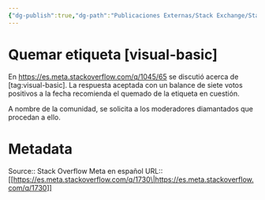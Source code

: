 ```yaml
---
{"dg-publish":true,"dg-path":"Publicaciones Externas/Stack Exchange/Stack Overflow en español/Stack Overflow en español Meta/es.meta.stackoverflow.com-1730.md","permalink":"/publicaciones-externas/stack-exchange/stack-overflow-en-espanol/stack-overflow-en-espanol-meta/es-meta-stackoverflow-com-1730/","title":"Quemar etiqueta [visual-basic]","hide":true,"noteIcon":"\"0\"","created":"2024-04-03T12:49:10.418-06:00","updated":"2024-04-05T16:44:00.632-06:00"}
---
```


# Quemar etiqueta [visual-basic]

En https://es.meta.stackoverflow.com/q/1045/65 se discutió acerca de [tag:visual-basic]. La respuesta aceptada con un balance de siete votos positivos a la fecha recomienda el quemado de la etiqueta en cuestión.

A nombre de la comunidad, se solicita a los moderadores diamantados que procedan a ello.

# Metadata
Source:: Stack Overflow Meta en español
URL:: [[https://es.meta.stackoverflow.com/q/1730\|https://es.meta.stackoverflow.com/q/1730]]

